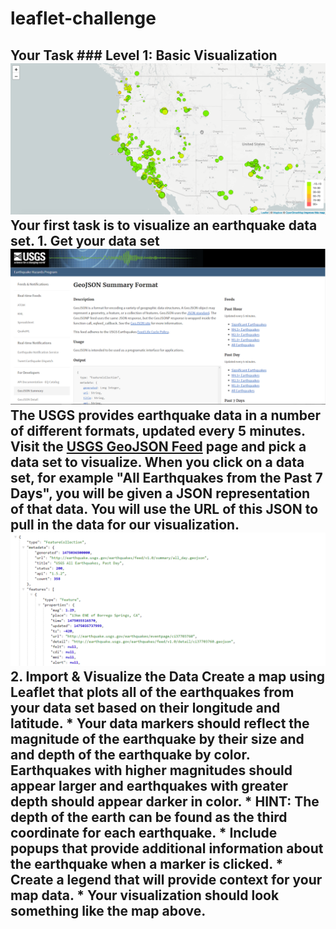 # leaflet-challenge
## Your Task  ### Level 1: Basic Visualization  ![2-BasicMap](Images/2-BasicMap.png)  Your first task is to visualize an earthquake data set.  1. **Get your data set**     ![3-Data](Images/3-Data.png)     The USGS provides earthquake data in a number of different formats, updated every 5 minutes. Visit the [USGS GeoJSON Feed](http://earthquake.usgs.gov/earthquakes/feed/v1.0/geojson.php) page and pick a data set to visualize. When you click on a data set, for example "All Earthquakes from the Past 7 Days", you will be given a JSON representation of that data. You will use the URL of this JSON to pull in the data for our visualization.     ![4-JSON](Images/4-JSON.png)  2. **Import &amp; Visualize the Data**     Create a map using Leaflet that plots all of the earthquakes from your data set based on their longitude and latitude.     * Your data markers should reflect the magnitude of the earthquake by their size and and depth of the earthquake by color. Earthquakes with higher magnitudes should appear larger and earthquakes with greater depth should appear darker in color.     * **HINT:** The depth of the earth can be found as the third coordinate for each earthquake.     * Include popups that provide additional information about the earthquake when a marker is clicked.     * Create a legend that will provide context for your map data.     * Your visualization should look something like the map above.

